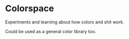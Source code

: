 Colorspace
==========

Experiments and learning about how colors and shit work.

Could be used as a general color library too.
